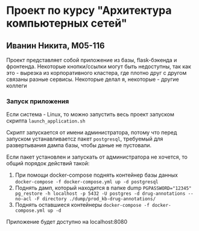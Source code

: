 # Проект по курсу "Архитектура компьютерных сетей"

## Иванин Никита, М05-116

Проект представляет собой приложение из базы, flask-бэкенда и фронтенда.
Некоторые кнопки/ссылки могут быть недоступны, так как это - вырезка из корпоративного кластера, где плотно друг с другом связаны разные сервисы. Некоторые делал я, некоторые - другие коллеги

### Запуск приложения

Если система - Linux, то можно запустить весь проект запуском скрипта `launch_application.sh`

Скрипт запускается от имени администратора, потому что перед запуском устанавливаетcz пакет `postgresql`, требуемый для развертывания дампа базы, чтобы даные не пустовали. 

Если пакет установлен и запускать от администратора не хочется, то общий порядок действий такой:
1. При помощи docker-compose поднять контейнер базы данных
   `docker-compose -f docker-compose.yml up -d postgresql`
2. Поднять дамп, который находится в папке dump
   `PGPASSWORD="12345" pg_restore -h localhost -p 5432 -U postgres -d drug-annotations --no-acl -F directory ./dump/prod_kb-drug-annotations/`
3. Поднять оставшиеся контейнеры
   `docker-compose -f docker-compose.yml up -d`


Приложение будет доступно на localhost:8080
